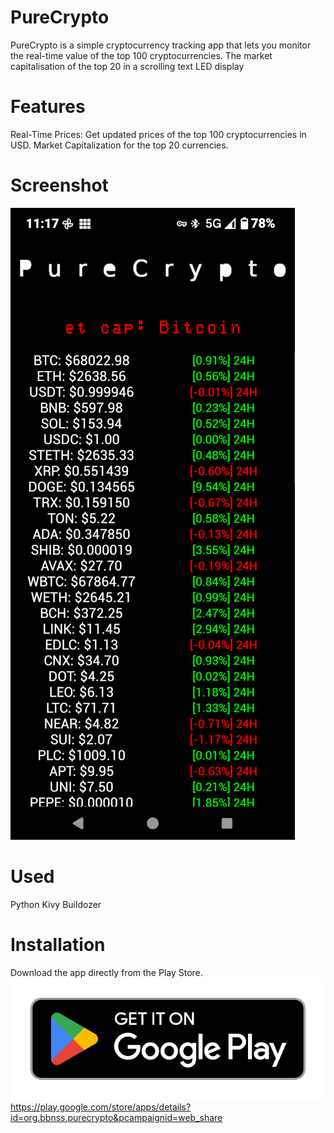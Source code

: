 # PureCrypto
PureCrypto is a simple cryptocurrency tracking app that lets you monitor the real-time value of the top 100 cryptocurrencies.  The market capitalisation of the top 20 in a scrolling text LED display

# Features
Real-Time Prices: Get updated prices of the top 100 cryptocurrencies in USD.
Market Capitalization for the top 20 currencies.

# Screenshot 
![Screenshot dell'app](images/PureCrypto_sceenshot3.png)

# Used
Python Kivy Buildozer

# Installation
Download the app directly from the Play Store. 
[![Play Store](images/google-play-badge_PureCrypto.png)](https://play.google.com/store/apps/details?id=org.bbnss.purecrypto&pcampaignid=web_share)
https://play.google.com/store/apps/details?id=org.bbnss.purecrypto&pcampaignid=web_share
